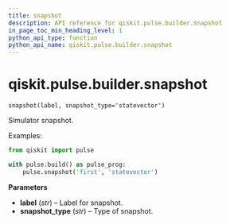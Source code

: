 ```yaml
---
title: snapshot
description: API reference for qiskit.pulse.builder.snapshot
in_page_toc_min_heading_level: 1
python_api_type: function
python_api_name: qiskit.pulse.builder.snapshot
---
```


<span id="qiskit-pulse-builder-snapshot" />

# qiskit.pulse.builder.snapshot

<span id="qiskit.pulse.builder.snapshot" />

`snapshot(label, snapshot_type='statevector')`

Simulator snapshot.

Examples:

```python
from qiskit import pulse

with pulse.build() as pulse_prog:
    pulse.snapshot('first', 'statevector')
```

**Parameters**

*   **label** (*str*) – Label for snapshot.
*   **snapshot\_type** (*str*) – Type of snapshot.

